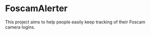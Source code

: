 # FoscamAlerter
This project aims to help people easily keep tracking of their Foscam camera logins.
